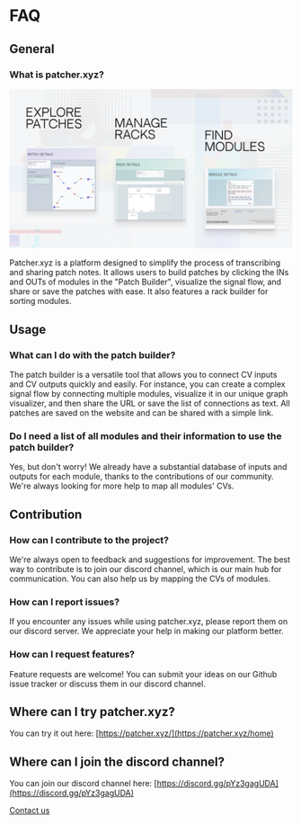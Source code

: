 # FAQ

## General

### What is patcher.xyz?

![Patcher Promo Image](.gitbook/assets/patcher_promo_4.png)

Patcher.xyz is a platform designed to simplify the process of transcribing and sharing patch notes. It allows users to build patches by clicking the INs and OUTs of modules in the "Patch Builder", visualize the signal flow, and share or save the patches with ease. It also features a rack builder for sorting modules.

## Usage

### What can I do with the patch builder?

The patch builder is a versatile tool that allows you to connect CV inputs and CV outputs quickly and easily. For instance, you can create a complex signal flow by connecting multiple modules, visualize it in our unique graph visualizer, and then share the URL or save the list of connections as text. All patches are saved on the website and can be shared with a simple link.

### Do I need a list of all modules and their information to use the patch builder?

Yes, but don't worry! We already have a substantial database of inputs and outputs for each module, thanks to the contributions of our community. We're always looking for more help to map all modules' CVs.

## Contribution

### How can I contribute to the project?

We're always open to feedback and suggestions for improvement. The best way to contribute is to join our discord channel, which is our main hub for communication. You can also help us by mapping the CVs of modules.

### How can I report issues?

If you encounter any issues while using patcher.xyz, please report them on our discord server. We appreciate your help in making our platform better.

### How can I request features?

Feature requests are welcome! You can submit your ideas on our Github issue tracker or discuss them in our discord channel.

## Where can I try patcher.xyz?

You can try it out here: [https://patcher.xyz/](https://patcher.xyz/home)

## Where can I join the discord channel?

You can join our discord channel here: [https://discord.gg/pYz3gagUDA](https://discord.gg/pYz3gagUDA)

[Contact us](https://github.com/Polyterative/Patcher-docs/blob/main/the-project/contact-us-help-community.md)
